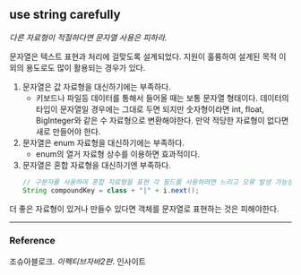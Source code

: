 ## use string carefully
_다른 자료형이 적절하다면 문자열 사용은 피하라._

문자열은 텍스트 표현과 처리에 걸맞도록 설계되었다. 지원이 훌륭하여 설계된 목적 이외의 용도로도 많이 활용되는 경우가 있다.

1. 문자열은 값 자료형을 대신하기에는 부족하다.
    - 키보드나 파일등 데이터를 통해서 들어올 때는 보통 문자열 형태이다. 데이터의 타입이 문자열일 경우에는 그대로 두면 되지만
숫자형이라면 int, float, BigInteger와 같은 수 자료형으로 변환해야한다. 만약 적당한 자료형이 없다면 새로 만들어야 한다.
1. 문자열은 enum 자료형을 대신하기에는 부족하다.
    - enum의 열거 자료형 상수를 이용하면 효과적이다.
1. 문자열은 혼합 자료형을 대신하기엔 부족하다.
    ```java
    // 구분자를 사용하여 혼합 자료형을 표현 각 필드를 사용하려면 느리고 오류 발생 가능성도 높다.
    String compoundKey = class + "|" + i.next();
    ```

더 좋은 자료형이 있거나 만들수 있다면 객체를 문자열로 표현하는 것은 피해야한다.

---
### Reference
조슈아블로크. _이펙티브자바2판_. 인사이트  
